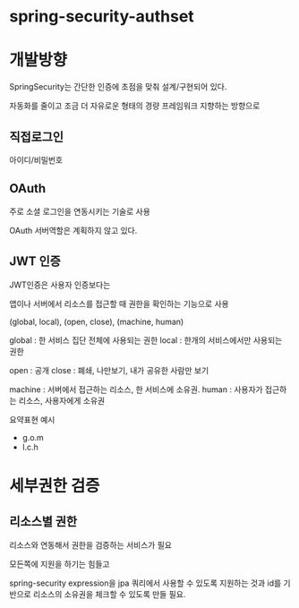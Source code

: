 # spring-security-authset

# 개발방향

SpringSecurity는 간단한 인증에 초점을 맞춰 설계/구현되어 있다.

자동화를 줄이고 조금 더 자유로운 형태의 경량 프레임워크 지향하는 방향으로


## 직접로그인

아이디/비밀번호 


## OAuth

주로 소셜 로그인을 연동시키는 기술로 사용

OAuth 서버역할은 계획하지 않고 있다.


## JWT 인증
JWT인증은 사용자 인증보다는

앱이나 서버에서 리소스를 접근할 때 권한을 확인하는 기능으로 사용

(global, local), (open, close), (machine, human)


global : 한 서비스 집단 전체에 사용되는 권한
local : 한개의 서비스에서만 사용되는 권한

open : 공개
close : 폐쇄, 나만보기, 내가 공유한 사람만 보기

machine : 서버에서 접근하는 리소스, 한 서비스에 소유권.
human : 사용자가 접근하는 리소스, 사용자에게 소유권

요약표현 예시
 * g.o.m
 * l.c.h


# 세부권한 검증


## 리소스별 권한

리소스와 연동해서 권한을 검증하는 서비스가 필요

모든쪽에 지원을 하기는 힘들고

spring-security expression을 jpa 쿼리에서 사용할 수 있도록 지원하는 것과
id를 기반으로 리소스의 소유권을 체크할 수 있도록 만들 필요.

## 



